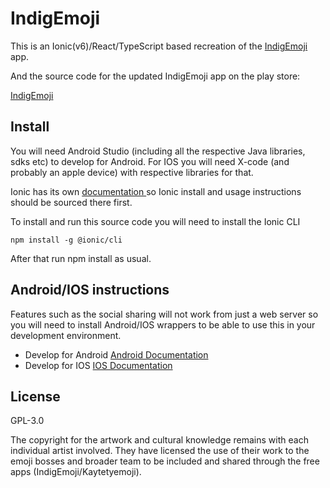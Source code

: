 # IndigEmoji

This is an Ionic(v6)/React/TypeScript based recreation of the [IndigEmoji](https://github.com/Indigemoji-Australia/indigemoji-app) app.

And the source code for the updated IndigEmoji app on the play store:

[IndigEmoji](https://play.google.com/store/apps/details?id=com.indigemoji)

## Install

You will need Android Studio (including all the respective Java libraries, sdks etc) to develop for Android. For IOS you will need X-code (and probably an apple device) with respective libraries for that.

Ionic has its own <a href='https://ionicframework.com/docs/'>documentation </a> so Ionic install and usage instructions should be sourced there first.

To install and run this source code you will need to install the Ionic CLI

```
npm install -g @ionic/cli
```

After that run npm install as usual.

## Android/IOS instructions

Features such as the social sharing will not work from just a web server so you will need to install Android/IOS wrappers to be able to use this in your development environment.

- Develop for Android <a href="https://ionicframework.com/docs/developing/android"> Android Documentation </a>
- Develop for IOS <a href = "https://ionicframework.com/docs/developing/ios"> IOS Documentation </a>

<!-- ## create your own emoji App -->

<!-- The app has been created in such a way that you can easily create your own version by creating whichever emoji or branding assets you want, then populating the csv with the language words and links to the paths of your assets. The aforementioned Python files can automate these processes if you  -->

## License

GPL-3.0

The copyright for the artwork and cultural knowledge remains with each individual artist involved. They have licensed the use of their work to the emoji bosses and broader team to be included and shared through the free apps (IndigEmoji/Kaytetyemoji).
